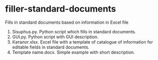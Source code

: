 # filler-standard-documents
Fills in standard documents based on information in Excel file
1. Sisuphus.py. Python script which fills in standard documents.
2. GUI.py. Python script with GUI description.
3. Каталог.xlsx. Excel file with a template of catalogue of information for editable fields in standard documents. 
4. Template name.docx. Simple example with short description.
